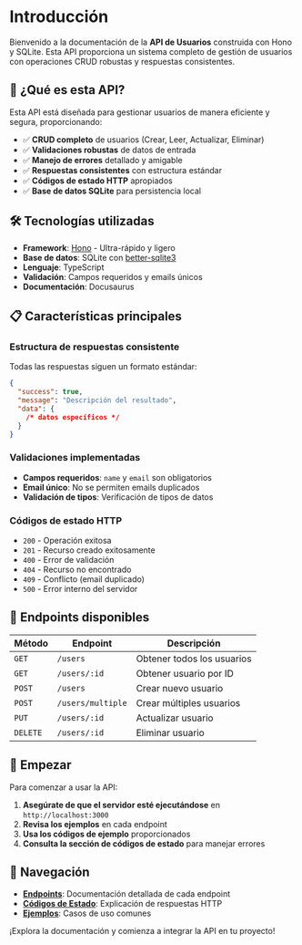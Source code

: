 # Introducción

Bienvenido a la documentación de la **API de Usuarios** construida con Hono y SQLite. Esta API proporciona un sistema completo de gestión de usuarios con operaciones CRUD robustas y respuestas consistentes.

## 🚀 ¿Qué es esta API?

Esta API está diseñada para gestionar usuarios de manera eficiente y segura, proporcionando:

- ✅ **CRUD completo** de usuarios (Crear, Leer, Actualizar, Eliminar)
- ✅ **Validaciones robustas** de datos de entrada
- ✅ **Manejo de errores** detallado y amigable
- ✅ **Respuestas consistentes** con estructura estándar
- ✅ **Códigos de estado HTTP** apropiados
- ✅ **Base de datos SQLite** para persistencia local

## 🛠 Tecnologías utilizadas

- **Framework**: [Hono](https://hono.dev/) - Ultra-rápido y ligero
- **Base de datos**: SQLite con [better-sqlite3](https://github.com/WiseLibs/better-sqlite3)
- **Lenguaje**: TypeScript
- **Validación**: Campos requeridos y emails únicos
- **Documentación**: Docusaurus

## 📋 Características principales

### Estructura de respuestas consistente

Todas las respuestas siguen un formato estándar:

```json
{
  "success": true,
  "message": "Descripción del resultado",
  "data": {
    /* datos específicos */
  }
}
```

### Validaciones implementadas

- **Campos requeridos**: `name` y `email` son obligatorios
- **Email único**: No se permiten emails duplicados
- **Validación de tipos**: Verificación de tipos de datos

### Códigos de estado HTTP

- `200` - Operación exitosa
- `201` - Recurso creado exitosamente
- `400` - Error de validación
- `404` - Recurso no encontrado
- `409` - Conflicto (email duplicado)
- `500` - Error interno del servidor

## 🎯 Endpoints disponibles

| Método   | Endpoint          | Descripción                |
| -------- | ----------------- | -------------------------- |
| `GET`    | `/users`          | Obtener todos los usuarios |
| `GET`    | `/users/:id`      | Obtener usuario por ID     |
| `POST`   | `/users`          | Crear nuevo usuario        |
| `POST`   | `/users/multiple` | Crear múltiples usuarios   |
| `PUT`    | `/users/:id`      | Actualizar usuario         |
| `DELETE` | `/users/:id`      | Eliminar usuario           |

## 🚀 Empezar

Para comenzar a usar la API:

1. **Asegúrate de que el servidor esté ejecutándose** en `http://localhost:3000`
2. **Revisa los ejemplos** en cada endpoint
3. **Usa los códigos de ejemplo** proporcionados
4. **Consulta la sección de códigos de estado** para manejar errores

## 📖 Navegación

- **[Endpoints](/docs/endpoints/get-users)**: Documentación detallada de cada endpoint
- **[Códigos de Estado](/docs/status-codes/success)**: Explicación de respuestas HTTP
- **[Ejemplos](/docs/examples)**: Casos de uso comunes

¡Explora la documentación y comienza a integrar la API en tu proyecto!
